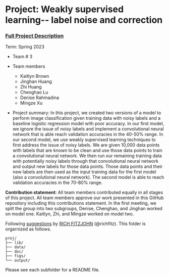 # Project: Weakly supervised learning-- label noise and correction


### [Full Project Description](doc/project3_desc.md)

Term: Spring 2023

+ Team # 3
+ Team members
	+ Kaitlyn Brown
	+ Jinghan Huang
	+ Zhi Huang
	+ Chenghao Lu
	+ Denise Rahmadina
	+ Mingze Xu

+ Project summary: In this project, we created two versions of a model to perform image classification given training data with noisy labels and a baseline logistic regression model with poor accuracy. In our first model, we ignore the issue of noisy labels and implement a convolutional neural network that is able reach validation accuracies in the 40-50% range. In our second model, we use weakly supervised learning techniques to first address the issue of noisy labels. We are given 10,000 data points with labels that are known to be clean and use those data points to train a convolutional neural network. We then run our remaining training data with potentially noisy labels through that convolutional neural network and output new labels for those data points. Those data points and their new labels are then used as the input training data for the first model (also a convolutional neural network). The second model is able to reach validation accuracies in the 70-80% range.
	

**Contribution statement**: All team members contributed equally in all stages of this project. All team members approve our work presented in this GitHub repository including this contributions statement. In the first meeting, we split the group into two subgroups, Denise, Chenghao, and Jinghan worked on model one. Kaitlyn, Zhi, and Mingze worked on model two.

Following [suggestions](http://nicercode.github.io/blog/2013-04-05-projects/) by [RICH FITZJOHN](http://nicercode.github.io/about/#Team) (@richfitz). This folder is orgarnized as follows.

```
proj/
├── lib/
├── data/
├── doc/
├── figs/
└── output/
```

Please see each subfolder for a README file.
